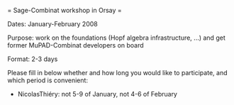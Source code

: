 = Sage-Combinat workshop in Orsay =

Dates: January-February 2008

Purpose: work on the foundations (Hopf algebra infrastructure, ...) and get former MuPAD-Combinat developers on board

Format: 2-3 days

Please fill in below whether and how long you would like to participate, and which period is convenient:

 - NicolasThiéry: not 5-9 of January, not 4-6 of February

